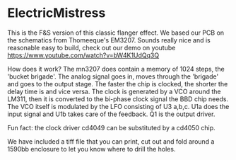# ElectricMistress
This is the F&S version of this classic flanger effect. We based our PCB on the schematics from Thomeeque's EM3207.
Sounds really nice and is reasonable easy to build, check out our demo on youtube https://www.youtube.com/watch?v=bW4K1UdQq3Q

How does it work?
The mn3207 does contain a memory of 1024 steps, the 'bucket brigade'. The analog signal goes in, moves through the 'brigade' and goes to the output stage.
The faster the chip is clocked, the shorter the delay time is and vice versa. 
The clock is generated by a VCO around the LM311, then it is converted to the bi-phase clock signal the BBD chip needs. The VCO itself is modulated by the LFO consisting of U3 a,b,c. U1a does the input signal and U1b takes care of the feedback. Q1 is the output driver.

Fun fact: the clock driver cd4049 can be substituted by a cd4050 chip.

We have included a tiff file that you can print, cut out and fold around a 1590bb enclosure to let you know where to drill the holes.
